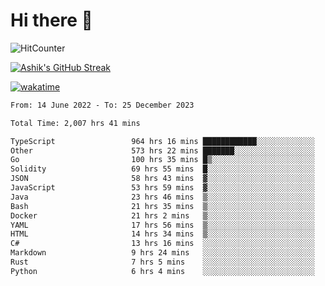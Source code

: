 # Hi there 👋

![HitCounter](https://hits.seeyoufarm.com/api/count/incr/badge.svg?url=https%3A%2F%2Fgithub.com%2Fashrhmn1212%2Fhit-counter)

<!-- ![Contribution Graph](https://github-readme-activity-graph.cyclic.app/graph?username=ashrhmn) -->


<!-- [![Top Langs](https://github-readme-stats.vercel.app/api/top-langs/?username=ashrhmn&layout=compact&theme=synthwave&langs_count=10&card_width=445)](https://github.com/anuraghazra/github-readme-stats) -->

[![Ashik's GitHub Streak](https://github-readme-streak-stats.herokuapp.com/?user=ashrhmn&theme=blood&fire=DD7F1C&background=151515&dates=9f9f9f&border=DD2727)](https://git.io/streak-stats)

<!-- ![Ashik's GitHub stats](https://github-readme-stats.vercel.app/api/?username=ashrhmn&show_icons=true&title_color=fff&icon_color=79ff97&text_color=9f9f9f&bg_color=151515) -->

[![wakatime](https://wakatime.com/badge/user/3df86613-ba63-4631-8e65-0ff18e7becad.svg)](https://wakatime.com/@3df86613-ba63-4631-8e65-0ff18e7becad)

<!--START_SECTION:waka-->

```txt
From: 14 June 2022 - To: 25 December 2023

Total Time: 2,007 hrs 41 mins

TypeScript                 964 hrs 16 mins ████████████░░░░░░░░░░░░░   48.03 %
Other                      573 hrs 22 mins ███████░░░░░░░░░░░░░░░░░░   28.56 %
Go                         100 hrs 35 mins █▒░░░░░░░░░░░░░░░░░░░░░░░   05.01 %
Solidity                   69 hrs 55 mins  █░░░░░░░░░░░░░░░░░░░░░░░░   03.48 %
JSON                       58 hrs 43 mins  ▓░░░░░░░░░░░░░░░░░░░░░░░░   02.92 %
JavaScript                 53 hrs 59 mins  ▓░░░░░░░░░░░░░░░░░░░░░░░░   02.69 %
Java                       23 hrs 46 mins  ▒░░░░░░░░░░░░░░░░░░░░░░░░   01.18 %
Bash                       21 hrs 35 mins  ▒░░░░░░░░░░░░░░░░░░░░░░░░   01.08 %
Docker                     21 hrs 2 mins   ▒░░░░░░░░░░░░░░░░░░░░░░░░   01.05 %
YAML                       17 hrs 56 mins  ▒░░░░░░░░░░░░░░░░░░░░░░░░   00.89 %
HTML                       14 hrs 34 mins  ▒░░░░░░░░░░░░░░░░░░░░░░░░   00.73 %
C#                         13 hrs 16 mins  ░░░░░░░░░░░░░░░░░░░░░░░░░   00.66 %
Markdown                   9 hrs 24 mins   ░░░░░░░░░░░░░░░░░░░░░░░░░   00.47 %
Rust                       7 hrs 5 mins    ░░░░░░░░░░░░░░░░░░░░░░░░░   00.35 %
Python                     6 hrs 4 mins    ░░░░░░░░░░░░░░░░░░░░░░░░░   00.30 %
```

<!--END_SECTION:waka-->


<!--### Most Used Languages
<img src="https://wakatime.com/share/@ashrhmn/24ecb986-5bf8-4607-af7f-0aab08908d8c.png" />

### Favourite Tools
<img src="https://wakatime.com/share/@ashrhmn/f4e08015-f3bc-460a-9228-95a3ba11c604.png" />-->
